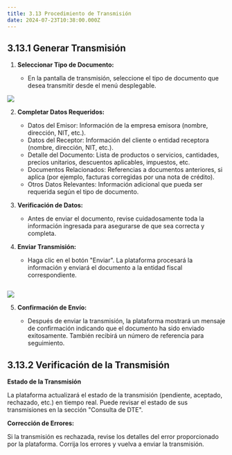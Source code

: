 ```yaml
---
title: 3.13 Procedimiento de Transmisión
date: 2024-07-23T10:38:00.000Z
---
```

## 3.13.1 Generar Transmisión

1. **Seleccionar Tipo de Documento:** 

   * En la pantalla de transmisión, seleccione el tipo de documento que desea transmitir desde el menú desplegable.

 ![](/images/uploads/tipo_documento.gif)

2. **Completar Datos Requeridos:**

   * Datos del Emisor: Información de la empresa emisora (nombre, dirección, NIT, etc.).
   * Datos del Receptor: Información del cliente o entidad receptora (nombre, dirección, NIT, etc.).
   * Detalle del Documento: Lista de productos o servicios, cantidades, precios unitarios, descuentos aplicables, impuestos, etc.
   * Documentos Relacionados: Referencias a documentos anteriores, si aplica (por ejemplo, facturas corregidas por una nota de crédito).
   * Otros Datos Relevantes: Información adicional que pueda ser requerida según el tipo de documento.
3. **Verificación de Datos:**

   * Antes de enviar el documento, revise cuidadosamente toda la información ingresada para asegurarse de que sea correcta y completa.
4. **Enviar Transmisión:**

   * Haga clic en el botón "Enviar". La plataforma procesará la información y enviará el documento a la entidad fiscal correspondiente.

![](<>)

![](/images/uploads/enviar_documento.gif)

5. **Confirmación de Envío:**

   * Después de enviar la transmisión, la plataforma mostrará un mensaje de confirmación indicando que el documento ha sido enviado exitosamente. También recibirá un número de referencia para seguimiento.

## 3.13.2 Verificación de la Transmisión

**Estado de la Transmisión**

La plataforma actualizará el estado de la transmisión (pendiente, aceptado, rechazado, etc.) en tiempo real.
Puede revisar el estado de sus transmisiones en la sección "Consulta de DTE".

**Corrección de Errores:**

Si la transmisión es rechazada, revise los detalles del error proporcionado por la plataforma.
Corrija los errores y vuelva a enviar la transmisión.

